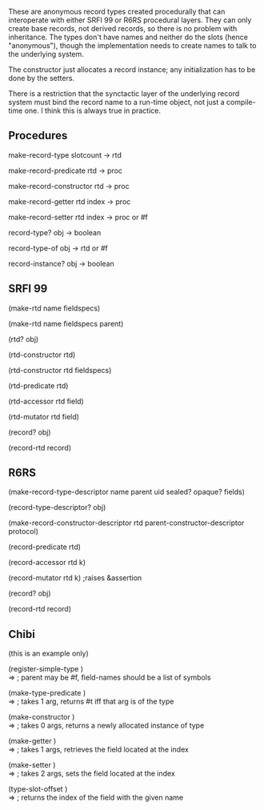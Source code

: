 These are anonymous record types created procedurally that can interoperate with either
SRFI 99 or R6RS procedural layers.  They can only create base records, not derived
records, so there is no problem with inheritance.  The types don't have names
and neither do the slots (hence "anonymous"), though the implementation needs
to create names to talk to the underlying system.

The constructor just allocates a record instance; any initialization has to
be done by the setters.

There is a restriction that the synctactic layer of the underlying record system
must bind the record name to a run-time object, not just a compile-time one.
I think this is always true in practice.

## Procedures

make-record-type slotcount -> rtd

make-record-predicate rtd -> proc

make-record-constructor rtd -> proc

make-record-getter rtd index -> proc

make-record-setter rtd index -> proc or #f

record-type? obj -> boolean

record-type-of obj -> rtd or #f

record-instance? obj -> boolean

## SRFI 99

(make-rtd name fieldspecs)

(make-rtd name fieldspecs parent)

(rtd? obj)

(rtd-constructor rtd)

(rtd-constructor rtd fieldspecs)

(rtd-predicate rtd)

(rtd-accessor rtd field)

(rtd-mutator rtd field)

(record? obj)

(record-rtd record)

## R6RS

(make-record-type-descriptor name parent uid sealed? opaque? fields)

(record-type-descriptor? obj)

(make-record-constructor-descriptor rtd parent-constructor-descriptor protocol)

(record-predicate rtd) 

(record-accessor rtd k)

(record-mutator rtd k) ;raises &assertion

(record? obj)

(record-rtd record)

## Chibi

(this is an example only)

(register-simple-type <name-string> <parent> <field-names>)  
 => <type>    ; parent may be #f, field-names should be a list of symbols

(make-type-predicate <opcode-name-string> <type>)  
 => <opcode>  ; takes 1 arg, returns #t iff that arg is of the type

(make-constructor <constructor-name-string> <type>)  
 => <opcode>  ; takes 0 args, returns a newly allocated instance of type

(make-getter <getter-name-string> <type> <field-index>)  
 => <opcode>  ; takes 1 args, retrieves the field located at the index

(make-setter <setter-name-string> <type> <field-index>)  
 => <opcode>  ; takes 2 args, sets the field located at the index

(type-slot-offset <type> <field-name>)  
 => <index>   ; returns the index of the field with the given name